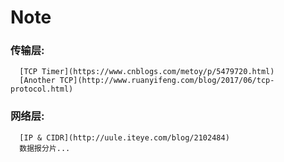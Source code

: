 # Note  
### 传输层:
      [TCP Timer](https://www.cnblogs.com/metoy/p/5479720.html)  
      [Another TCP](http://www.ruanyifeng.com/blog/2017/06/tcp-protocol.html)  
### 网络层:
      [IP & CIDR](http://uule.iteye.com/blog/2102484)  
      数据报分片...  
      
